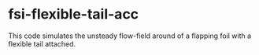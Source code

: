 # fsi-flexible-tail-acc
This code simulates the unsteady flow-field around of a flapping foil with a flexible tail attached. 
